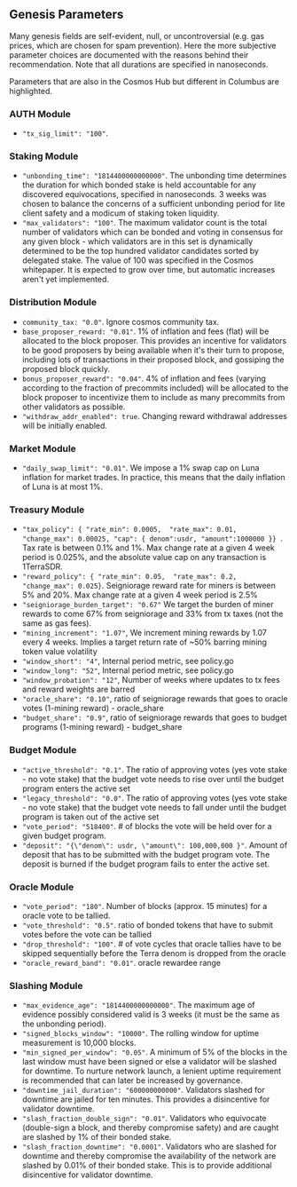 ## Genesis Parameters

Many genesis fields are self-evident, null, or uncontroversial (e.g. gas prices, which are chosen for spam prevention).
Here the more subjective parameter choices are documented with the reasons behind their recommendation.
Note that all durations are specified in nanoseconds.

Parameters that are also in the Cosmos Hub but different in Columbus are highlighted. 

### AUTH Module

- `"tx_sig_limit": "100"`.

### Staking Module

- `"unbonding_time": "1814400000000000"`. The unbonding time determines the duration for which bonded stake is held accountable for any discovered equivocations, specified in nanoseconds. 3 weeks was chosen to balance the concerns of a sufficient unbonding period for lite client safety and a modicum of staking token liquidity.
- `"max_validators": "100"`. The maximum validator count is the total number of validators which can be bonded and voting in consensus for any given block - which validators are in this set is dynamically determined to be the top hundred validator candidates sorted by delegated stake. The value of 100 was specified in the Cosmos whitepaper. It is expected to grow over time, but automatic increases aren't yet implemented.

### Distribution Module

- `community_tax: "0.0"`. Ignore cosmos community tax.
- `base_proposer_reward: "0.01"`. 1% of inflation and fees (flat) will be allocated to the block proposer. This provides an incentive for validators to be good proposers by being available when it's their turn to propose, including lots of transactions in their proposed block, and gossiping the proposed block quickly.
- `bonus_proposer_reward": "0.04"`. 4% of inflation and fees (varying according to the fraction of precommits included) will be allocated to the block proposer to incentivize them to include as many precommits from other validators as possible.
- `"withdraw_addr_enabled": true`. Changing reward withdrawal addresses will be initially enabled. 

### Market Module

- `"daily_swap_limit": "0.01"`. We impose a 1% swap cap on Luna inflation for market trades. In practice, this means that the daily inflation of Luna is at most 1%. 

### Treasury Module

- `"tax_policy": { "rate_min": 0.0005,  "rate_max": 0.01, "change_max": 0.00025, "cap": { denom":usdr, "amount":1000000 }} `. Tax rate is between 0.1% and 1%. Max change rate at a given 4 week period is 0.025%, and the absolute value cap on any transaction is 1TerraSDR. 
- `"reward_policy": { "rate_min": 0.05,  "rate_max": 0.2, "change_max": 0.025}`. Seigniorage reward rate for miners is between 5% and 20%. Max change rate at a given 4 week period is 2.5% 
- `"seigniorage_burden_target": "0.67"` We target the burden of miner rewards to come 67% from seigniorage and 33% from tx taxes (not the same as gas fees).  
- `"mining_increment": "1.07"`, We increment mining rewards by 1.07 every 4 weeks. Implies a target return rate of ~50% barring mining token value volatility
- `"window_short": "4"`, Internal period metric, see policy.go
- `"window_long": "52"`, Internal period metric, see policy.go
- `"window_probation": "12"`, Number of weeks where updates to tx fees and reward weights are barred 
- `"oracle_share": "0.10"`, ratio of seigniorage rewards that goes to oracle votes (1-mining reward) - oracle_share
- `"budget_share": "0.9"`, ratio of seigniorage rewards that goes to budget programs (1-mining reward) - budget_share

### Budget Module

- `"active_threshold": "0.1"`. The ratio of approving votes (yes vote stake - no vote stake) that the budget vote needs to rise over until the budget program enters the active set  
- `"legacy_threshold": "0.0"`.   The ratio of approving votes (yes vote stake - no vote stake) that the budget vote needs to fall under until the budget program is taken out of the active set 
- `"vote_period": "518400"`. # of blocks the vote will be held over for a given budget program. 
- `"deposit": "{\"denom\": usdr, \"amount\": 100,000,000 }"`. Amount of deposit that has to be submitted with the budget program vote. The deposit is burned if the budget program fails to enter the active set. 

### Oracle Module

- `"vote_period": "180"`. Number of blocks (approx. 15 minutes) for a oracle vote to be tallied. 
- `"vote_threshold": "0.5"`.  ratio of bonded tokens that have to submit votes before the vote can be tallied
- `"drop_threshold": "100"`. # of vote cycles that oracle tallies have to be skipped sequentially before the Terra denom is dropped from the oracle
- `"oracle_reward_band": "0.01"`. oracle rewardee range

### Slashing Module

- `"max_evidence_age": "1814400000000000"`. The maximum age of evidence possibly considered valid is 3 weeks (it must be the same as the unbonding period).
- `"signed_blocks_window": "10000"`. The rolling window for uptime measurement is 10,000 blocks.
- `"min_signed_per_window": "0.05"`. A minimum of 5% of the blocks in the last window must have been signed or else a validator will be slashed for downtime. To nurture network launch, a lenient uptime requirement is recommended that can later be increased by governance.
- `"downtime_jail_duration": "600000000000"`. Validators slashed for downtime are jailed for ten minutes. This provides a disincentive for validator downtime.
- `"slash_fraction_double_sign": "0.01"`. Validators who equivocate (double-sign a block, and thereby compromise safety) and are caught are slashed by 1% of their bonded stake.
- `"slash_fraction_downtime": "0.0001"`. Validators who are slashed for downtime and thereby compromise the availability of the network are slashed by 0.01% of their bonded stake. This is to provide additional disincentive for validator downtime.

